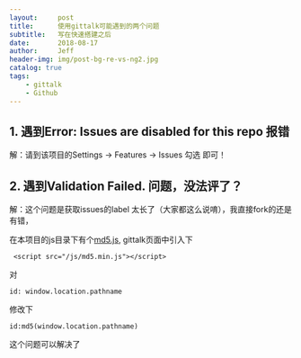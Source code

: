 ```yaml
---
layout:     post
title:      使用gittalk可能遇到的两个问题
subtitle:   写在快速搭建之后
date:       2018-08-17
author:     Jeff
header-img: img/post-bg-re-vs-ng2.jpg
catalog: true
tags:
    - gittalk
    - Github
---
```


##   1. 遇到Error: Issues are disabled for this repo 报错

解：请到该项目的Settings -> Features -> Issues 勾选   即可！

##   2. 遇到Validation Failed. 问题，没法评了？

解：这个问题是获取issues的label 太长了（大家都这么说唷），我直接fork的还是有错，

在本项目的js目录下有个[md5.js](https://github.com/Jeff-wangjunchang/jeff-wangjunchang.github.io/blob/master/js/md5.js),
gittalk页面中引入下
```
 <script src="/js/md5.min.js"></script>
```
对
```
id: window.location.pathname
```
修改下
```
id:md5(window.location.pathname)
```
这个问题可以解决了
